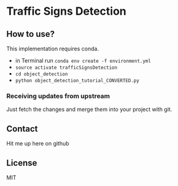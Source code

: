 # Traffic Signs Detection

## How to use?
This implementation requires conda.

* in Terminal run `conda env create -f environment.yml`
* `source activate trafficSignsDetection`
* `cd object_detection`
* `python object_detection_tutorial_CONVERTED.py`

### Receiving updates from upstream
Just fetch the changes and merge them into your project with git.

## Contact
Hit me up here on github

## License
MIT